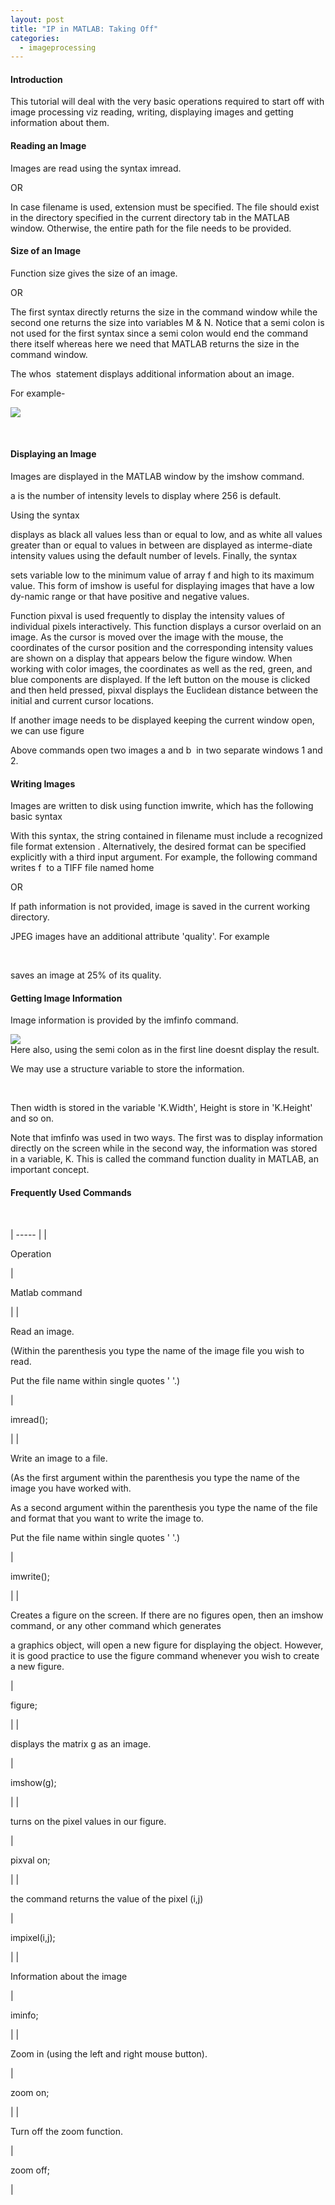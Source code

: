 ```yaml
---
layout: post
title: "IP in MATLAB: Taking Off"
categories:
  - imageprocessing
---
```


#### Introduction

This tutorial will deal with the very basic operations required to start off with image processing viz reading, writing, displaying images and getting information about them.

#### Reading an Image

Images are read using the syntax imread.

OR

In case filename is used, extension must be specified. The file should exist in the directory specified in the current directory tab in the MATLAB window. Otherwise, the entire path for the file needs to be provided.

#### Size of an Image

Function size gives the size of an image.

OR

The first syntax directly returns the size in the command window while the second one returns the size into variables M & N. Notice that a semi colon is not used for the first syntax since a semi colon would end the command there itself whereas here we need that MATLAB returns the size in the command window.

The whos  statement displays additional information about an image.

  
For example-

![][1]

 

#### Displaying an Image

Images are displayed in the MATLAB window by the imshow command.

a is the number of intensity levels to display where 256 is default.

Using the syntax

displays as black all values less than or equal to low, and as white all values greater than or equal to values in between are displayed as interme-diate intensity values using the default number of levels. Finally, the syntax

sets variable low to the minimum value of array f and high to its maximum value. This form of imshow is useful for displaying images that have a low dy-namic range or that have positive and negative values.

Function pixval is used frequently to display the intensity values of individual pixels interactively. This function displays a cursor overlaid on an image. As the cursor is moved over the image with the mouse, the coordinates of the cursor position and the corresponding intensity values are shown on a display that appears below the figure window. When working with color images, the coordinates as well as the red, green, and blue components are displayed. If the left button on the mouse is clicked and then held pressed, pixval displays the Euclidean distance between the initial and current cursor locations.

If another image needs to be displayed keeping the current window open,  
we can use figure

Above commands open two images a and b  in two separate windows 1 and 2.

#### Writing Images

Images are written to disk using function imwrite, which has the following basic syntax

With this syntax, the string contained in filename must include a recognized file format extension . Alternatively, the desired format can be specified explicitly with a third input argument. For example, the following command writes f  to a TIFF file named home

OR

If path information is not provided, image is saved in the current working directory.

JPEG images have an additional attribute 'quality'. For example

 

saves an image at 25% of its quality.

#### Getting Image Information

Image information is provided by the imfinfo command.

![][2]  
Here also, using the semi colon as in the first line doesnt display the result.

We may use a structure variable to store the information.

 

Then width is stored in the variable 'K.Width', Height is store in 'K.Height' and so on.

Note that imfinfo was used in two ways. The first was to display information directly on the screen while in the second way, the information was stored in a variable, K. This is called the command function duality in MATLAB, an important concept.

#### Frequently Used Commands

 

| ----- |
|

Operation

 |

Matlab command

 |
|

Read an image.

(Within the parenthesis you type the name of the image file you wish to read.

Put the file name within single quotes ' '.)

 |

imread();

 |
|

Write an image to a file.

(As the first argument within the parenthesis you type the name of the image you have worked with.

As a second argument within the parenthesis you type the name of the file and format that you want to write the image to.

Put the file name within single quotes ' '.)

 |

imwrite();

 |
|

Creates a figure on the screen. If there are no figures open, then an imshow command, or any other command which generates

a graphics object, will open a new figure for displaying the object. However, it is good practice to use the figure command whenever you wish to create a new figure.

 |

figure;

 |
|

displays the matrix g as an image.

 |

imshow(g);

 |
|

turns on the pixel values in our figure.

 |

pixval on;

 |
|

the command returns the value of the pixel (i,j)

 |

impixel(i,j);

 |
|

Information about the image

 |

iminfo;

 |
|

Zoom in (using the left and right mouse button).

 |

zoom on;

 |
|

Turn off the zoom function.

 |

zoom off;

 |

 

 

[1]: https://lh6.googleusercontent.com/B1tm29hXKEbGjUoLqfPt4F87ysxP-hSBKy8BIiV6yHINXRMkH1IcNIK0raoU1bFWFM75P9Mbc7060_pPcTV8zPPrKCjk3hqFiYwxoYcSq6GVQKvt5jNccWd4
[2]: https://lh3.googleusercontent.com/N0YE71L0NqGlwHKi7dBwV04vB8SCqNVjbCNfU96pEDI6QS4-32FZGIsrpYDRmD__Z0Hm2swmsZY4yeb-2wO3rB1zEsgMIPNdZ6_u4Ki572-lvbw8UDP5Na9v
